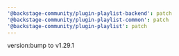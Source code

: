 ```yaml
---
'@backstage-community/plugin-playlist-backend': patch
'@backstage-community/plugin-playlist-common': patch
'@backstage-community/plugin-playlist': patch
---
```


version:bump to v1.29.1

